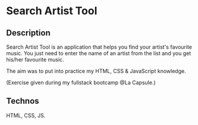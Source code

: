 # Search Artist Tool

## Description
Search Artist Tool is an application that helps you find your artist's favourite music.
You just need to enter the name of an artist from the list and you get his/her favourite music.

The aim was to put into practice my HTML, CSS & JavaScript knowledge.

(Exercise given during my fullstack bootcamp @La Capsule.)

## Technos
HTML, CSS, JS.